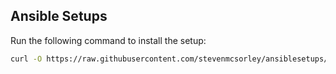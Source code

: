 ## Ansible Setups

Run the following command to install the setup:

```bash
curl -O https://raw.githubusercontent.com/stevenmcsorley/ansiblesetups/master/install.sh && chmod +x install.sh && ./install.sh

